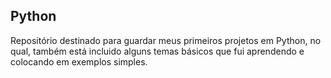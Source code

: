 ## Python 
Repositório destinado para guardar meus primeiros projetos em Python, no qual, também está incluido alguns temas básicos que fui aprendendo e colocando em exemplos simples.
